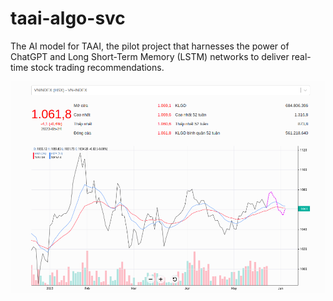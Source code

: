 # taai-algo-svc
The AI model for TAAI, the pilot project that harnesses the power of ChatGPT and Long Short-Term Memory (LSTM) networks to deliver real-time stock trading recommendations.

![Prediction Chart](./doc/img/chart.png)